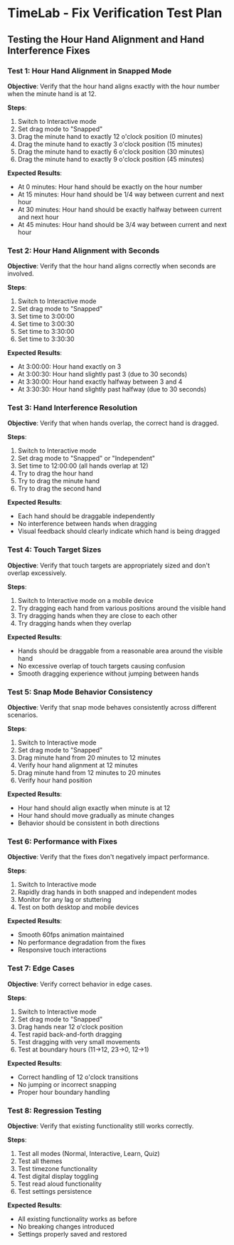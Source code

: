 # TimeLab - Fix Verification Test Plan
## Testing the Hour Hand Alignment and Hand Interference Fixes

### Test 1: Hour Hand Alignment in Snapped Mode
**Objective**: Verify that the hour hand aligns exactly with the hour number when the minute hand is at 12.

**Steps**:
1. Switch to Interactive mode
2. Set drag mode to "Snapped"
3. Drag the minute hand to exactly 12 o'clock position (0 minutes)
4. Drag the minute hand to exactly 3 o'clock position (15 minutes)
5. Drag the minute hand to exactly 6 o'clock position (30 minutes)
6. Drag the minute hand to exactly 9 o'clock position (45 minutes)

**Expected Results**:
- At 0 minutes: Hour hand should be exactly on the hour number
- At 15 minutes: Hour hand should be 1/4 way between current and next hour
- At 30 minutes: Hour hand should be exactly halfway between current and next hour
- At 45 minutes: Hour hand should be 3/4 way between current and next hour

### Test 2: Hour Hand Alignment with Seconds
**Objective**: Verify that the hour hand aligns correctly when seconds are involved.

**Steps**:
1. Switch to Interactive mode
2. Set drag mode to "Snapped"
3. Set time to 3:00:00
4. Set time to 3:00:30
5. Set time to 3:30:00
6. Set time to 3:30:30

**Expected Results**:
- At 3:00:00: Hour hand exactly on 3
- At 3:00:30: Hour hand slightly past 3 (due to 30 seconds)
- At 3:30:00: Hour hand exactly halfway between 3 and 4
- At 3:30:30: Hour hand slightly past halfway (due to 30 seconds)

### Test 3: Hand Interference Resolution
**Objective**: Verify that when hands overlap, the correct hand is dragged.

**Steps**:
1. Switch to Interactive mode
2. Set drag mode to "Snapped" or "Independent"
3. Set time to 12:00:00 (all hands overlap at 12)
4. Try to drag the hour hand
5. Try to drag the minute hand
6. Try to drag the second hand

**Expected Results**:
- Each hand should be draggable independently
- No interference between hands when dragging
- Visual feedback should clearly indicate which hand is being dragged

### Test 4: Touch Target Sizes
**Objective**: Verify that touch targets are appropriately sized and don't overlap excessively.

**Steps**:
1. Switch to Interactive mode on a mobile device
2. Try dragging each hand from various positions around the visible hand
3. Try dragging hands when they are close to each other
4. Try dragging hands when they overlap

**Expected Results**:
- Hands should be draggable from a reasonable area around the visible hand
- No excessive overlap of touch targets causing confusion
- Smooth dragging experience without jumping between hands

### Test 5: Snap Mode Behavior Consistency
**Objective**: Verify that snap mode behaves consistently across different scenarios.

**Steps**:
1. Switch to Interactive mode
2. Set drag mode to "Snapped"
3. Drag minute hand from 20 minutes to 12 minutes
4. Verify hour hand alignment at 12 minutes
5. Drag minute hand from 12 minutes to 20 minutes
6. Verify hour hand position

**Expected Results**:
- Hour hand should align exactly when minute is at 12
- Hour hand should move gradually as minute changes
- Behavior should be consistent in both directions

### Test 6: Performance with Fixes
**Objective**: Verify that the fixes don't negatively impact performance.

**Steps**:
1. Switch to Interactive mode
2. Rapidly drag hands in both snapped and independent modes
3. Monitor for any lag or stuttering
4. Test on both desktop and mobile devices

**Expected Results**:
- Smooth 60fps animation maintained
- No performance degradation from the fixes
- Responsive touch interactions

### Test 7: Edge Cases
**Objective**: Verify correct behavior in edge cases.

**Steps**:
1. Switch to Interactive mode
2. Set drag mode to "Snapped"
3. Drag hands near 12 o'clock position
4. Test rapid back-and-forth dragging
5. Test dragging with very small movements
6. Test at boundary hours (11→12, 23→0, 12→1)

**Expected Results**:
- Correct handling of 12 o'clock transitions
- No jumping or incorrect snapping
- Proper hour boundary handling

### Test 8: Regression Testing
**Objective**: Verify that existing functionality still works correctly.

**Steps**:
1. Test all modes (Normal, Interactive, Learn, Quiz)
2. Test all themes
3. Test timezone functionality
4. Test digital display toggling
5. Test read aloud functionality
6. Test settings persistence

**Expected Results**:
- All existing functionality works as before
- No breaking changes introduced
- Settings properly saved and restored